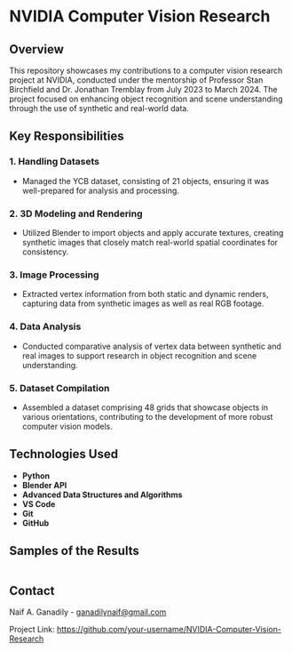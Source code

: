 # NVIDIA Computer Vision Research

## Overview

This repository showcases my contributions to a computer vision research project at NVIDIA, conducted under the mentorship of Professor Stan Birchfield and Dr. Jonathan Tremblay from July 2023 to March 2024. The project focused on enhancing object recognition and scene understanding through the use of synthetic and real-world data.

## Key Responsibilities

### 1. Handling Datasets
- Managed the YCB dataset, consisting of 21 objects, ensuring it was well-prepared for analysis and processing.

### 2. 3D Modeling and Rendering
- Utilized Blender to import objects and apply accurate textures, creating synthetic images that closely match real-world spatial coordinates for consistency.

### 3. Image Processing
- Extracted vertex information from both static and dynamic renders, capturing data from synthetic images as well as real RGB footage.

### 4. Data Analysis
- Conducted comparative analysis of vertex data between synthetic and real images to support research in object recognition and scene understanding.

### 5. Dataset Compilation
- Assembled a dataset comprising 48 grids that showcase objects in various orientations, contributing to the development of more robust computer vision models.

## Technologies Used
- **Python**
- **Blender API**
- **Advanced Data Structures and Algorithms**
- **VS Code**
- **Git**
- **GitHub**


## Samples of the Results
![]()



## Contact
Naif A. Ganadily - ganadilynaif@gmail.com

Project Link: https://github.com/your-username/NVIDIA-Computer-Vision-Research







